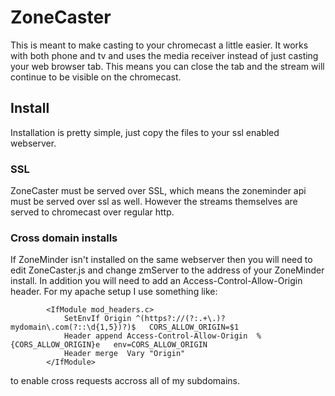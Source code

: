 # ZoneCaster
This is meant to make casting to your chromecast a little easier. It works with both phone and tv and uses the media receiver
instead of just casting your web browser tab. This means you can close the tab and the stream will continue to be visible on the chromecast.

## Install
Installation is pretty simple, just copy the files to your ssl enabled webserver.

### SSL
ZoneCaster must be served over SSL, which means the zoneminder api must be served over ssl as well.
However the streams themselves are served to chromecast over regular http.


### Cross domain installs
If ZoneMinder isn't installed on the same webserver then you will need to edit ZoneCaster.js and change
zmServer to the address of your ZoneMinder install.
In addition you will need to add an Access-Control-Allow-Origin header. For my apache setup I use something like:

```
        <IfModule mod_headers.c>
            SetEnvIf Origin ^(https?://(?:.+\.)?mydomain\.com(?::\d{1,5})?)$   CORS_ALLOW_ORIGIN=$1
            Header append Access-Control-Allow-Origin  %{CORS_ALLOW_ORIGIN}e   env=CORS_ALLOW_ORIGIN
            Header merge  Vary "Origin"
        </IfModule>
```
to enable cross requests accross all of my subdomains.
